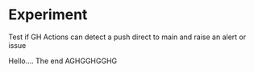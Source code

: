 # Experiment

Test if GH Actions can detect a push direct to main and raise an alert or issue

Hello....
The end
AGHGGHGGHG